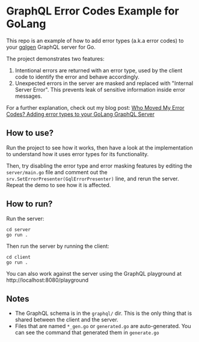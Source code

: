 # GraphQL Error Codes Example for GoLang

This repo is an example of how to add error types (a.k.a error codes) to your [gqlgen](https://github.com/99designs/gqlgen) GraphQL server for Go.

The project demonstrates two features:
1. Intentional errors are returned with an error type, used by the client code to identify the error and behave accordingly.
2. Unexpected errors in the server are masked and replaced with "Internal Server Error". This prevents leak of sensitive information inside error messages.

For a further explanation, check out my blog post:
[Who Moved My Error Codes? Adding error types to your GoLang GraphQL Server](https://otterize.com/blog/who-moved-my-error-codes)

## How to use?

Run the project to see how it works, then have a look at the implementation to understand how it uses error types for its functionality.

Then, try disabling the error type and error masking features by editing the `server/main.go` file and comment out the `srv.SetErrorPresenter(GqlErrorPresenter)` line, and rerun the server. Repeat the demo to see how it is affected.

## How to run?
Run the server:
```shell
cd server
go run .
```

Then run the server by running the client:
```shell
cd client
go run .
```
You can also work against the server using the GraphQL playground at http://localhost:8080/playground

## Notes
- The GraphQL schema is in the `graphql/` dir. This is the only thing that is shared between the client and the server.
- Files that are named `*_gen.go` or `generated.go` are auto-generated. You can see the command that generated them in `generate.go`
